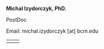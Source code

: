 **Michal Izydorczyk, PhD.**

PostDoc

Email: michal.izydorczyk [at] bcm.edu


<table>
<tr>
    <td>
    <a style="margin-right: 2px" href="https://github.com/michalizydo" target="_blank"><i class="fa-brands fa-github"></i></a>
    </td>
    <td>
    <a style="margin-right: 2px" href="https://twitter.com/MichalIzydorcz1" target="_blank"><i class="fa-brands fa-x-twitter"></i></a>
    </td>
    </tr>
</table>